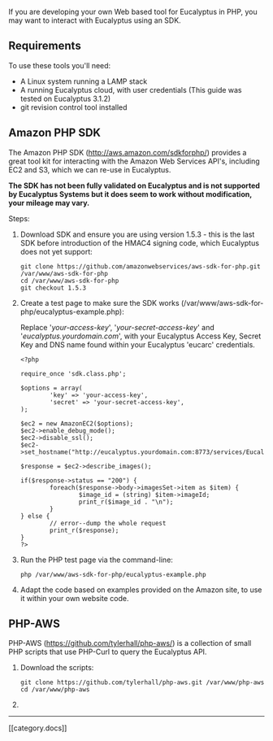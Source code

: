If you are developing your own Web based tool for Eucalyptus in PHP, you may want to interact with Eucalyptus using an SDK.

## Requirements

To use these tools you'll need:

* A Linux system running a LAMP stack
* A running Eucalyptus cloud, with user credentials (This guide was tested on Eucalyptus 3.1.2)
* git revision control tool installed

## Amazon PHP SDK

The Amazon PHP SDK (http://aws.amazon.com/sdkforphp/) provides a great tool kit for interacting with the Amazon Web Services API's, including EC2 and S3, which we can re-use in Eucalyptus. 

**The SDK has not been fully validated on Eucalyptus and is not supported by Eucalyptus Systems but it does seem to work without modification, your mileage may vary.**

Steps:

1. Download SDK and ensure you are using version 1.5.3 - this is the last SDK before introduction of the HMAC4 signing code, which Eucalyptus does not yet support:

    ```
    git clone https://github.com/amazonwebservices/aws-sdk-for-php.git /var/www/aws-sdk-for-php
    cd /var/www/aws-sdk-for-php
    git checkout 1.5.3
    ```

2. Create a test page to make sure the SDK works (/var/www/aws-sdk-for-php/eucalyptus-example.php):

     Replace '_your-access-key_', '_your-secret-access-key_' and '_eucalyptus.yourdomain.com_', with your Eucalyptus Access Key, Secret Key and DNS name found within your Eucalyptus 'eucarc' credentials.

    ```
    <?php

    require_once 'sdk.class.php';

    $options = array(
            'key' => 'your-access-key',
            'secret' => 'your-secret-access-key',
    );

    $ec2 = new AmazonEC2($options);
    $ec2->enable_debug_mode();
    $ec2->disable_ssl();
    $ec2->set_hostname("http://eucalyptus.yourdomain.com:8773/services/Eucalyptus");

    $response = $ec2->describe_images();

    if($response->status == "200") {
            foreach($response->body->imagesSet->item as $item) {
                    $image_id = (string) $item->imageId;
                    print_r($image_id . "\n");
            }
    } else {
            // error--dump the whole request
            print_r($response);
    }
    ?>
    ```

3. Run the PHP test page via the command-line:

    ```
    php /var/www/aws-sdk-for-php/eucalyptus-example.php
    ```

4. Adapt the code based on examples provided on the Amazon site, to use it within your own website code.

## PHP-AWS

PHP-AWS (https://github.com/tylerhall/php-aws/) is a collection of small PHP scripts that use PHP-Curl to query the Eucalyptus API.


1. Download the scripts:

    ```
    git clone https://github.com/tylerhall/php-aws.git /var/www/php-aws
    cd /var/www/php-aws
    ```

2.

*****

[[category.docs]]